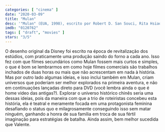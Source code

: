 ```yaml
---
categories: [ "cinema" ]
date: "2020-03-09"
title: "Mulan"
desc: '"Mulan" (EUA, 1998), escrito por Robert D. San Souci, Rita Hsiao e Chris Sanders, dirigido por Tony Bancroft e Barry Cook, com Miguel Ferrer, Harvey Fierstein e Freda Foh Shen. Assistindo antes do live-action.'
imdb: "0120762"
tags: [ "draft", "movies" ]
stars: "3/5"
---
```

O desenho original da Disney foi escrito na época de revitalização dos estúdios, com praticamente uma produção saindo do forno a cada ano. Isso fez com que filmes secundários como Mulan fossem mais curtos e simples, o que é bom se lembrarmos em como hoje filmes comerciais são trabalhos inchados de duas horas ou mais que não acrescentam em nada à história. Mas por outro lado algumas ideias, e isso inclui também em Mulan, criam universos que poderiam ser melhor explorados na primeira aventura, e não em continuações lançadas direto para DVD (você lembra ainda o que é home video das antigas?). Explorar o universo histórico chinês seria uma dessas ideias, pois da maneira com que a trio de roteiristas concebeu esta história, ela é teatral e meramente focada em uma protagonista feminina desafiando o status quo e milagrosamente conseguindo isso sem matar ninguém, ganhando a honra de sua família em troca de sua fértil imaginação para estratégias de batalha. Ainda assim, bem melhor sucedida que Valente.
